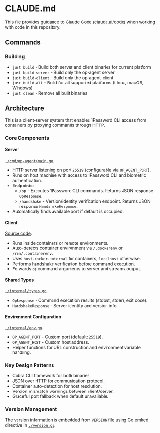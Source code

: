 # CLAUDE.md

This file provides guidance to Claude Code (claude.ai/code) when working with code in this repository.

## Commands

### Building

- `just build` - Build both server and client binaries for current platform
- `just build-server` - Build only the op-agent server
- `just build-client` - Build only the op-agent-client
- `just build-all` - Build for all supported platforms (Linux, macOS, Windows)
- `just clean` - Remove all built binaries

## Architecture

This is a client-server system that enables 1Password CLI access from containers by proxying commands through HTTP.

### Core Components

#### Server

[`./cmd/op-agent/main.go`](./cmd/op-agent/main.go).

- HTTP server listening on port `25519` (configurable via `OP_AGENT_PORT`).
- Runs on host machine with access to 1Password CLI and biometric authentication.
- Endpoints:
  - `/op` - Executes 1Password CLI commands. Returns JSON response `OpResponse`.
  - `/handshake` - Version/identity verification endpoint. Returns JSON response `HandshakeResponse`.
- Automatically finds available port if default is occupied.

#### Client

[Source code](./cmd/op-agent-client/main.go).

- Runs inside containers or remote environments.
- Auto-detects container environment via `/.dockerenv` or `/run/.containerenv`.
- Uses `host.docker.internal` for containers, `localhost` otherwise.
- Performs handshake verification before command execution.
- Forwards `op` command arguments to server and streams output.

#### Shared Types

[`./internal/types.go`](./internal/types.go).

- `OpResponse` - Command execution results (stdout, stderr, exit code).
- `HandshakeResponse` - Server identity and version info.

#### Environment Configuration

[`./internal/env.go`](./internal/env.go).

- `OP_AGENT_PORT` - Custom port (default: `25519`).
- `OP_AGENT_HOST` - Custom host address.
- Helper functions for URL construction and environment variable handling.

### Key Design Patterns

- Cobra CLI framework for both binaries.
- JSON over HTTP for communication protocol.
- Container auto-detection for host resolution.
- Version mismatch warnings between client/server.
- Graceful port fallback when default unavailable.

### Version Management

The version information is embedded from `VERSION` file using Go embed directive in [`./version.go`](./version.go).
